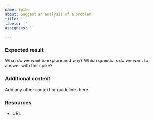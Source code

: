 ```yaml
---
name: Spike
about: Suggest an analysis of a problem
title: ''
labels: ''
assignees: ''

---
```


### Expected result

What do we want to explore and why? Which questions do we want to answer with this spike?

### Additional context

Add any other context or guidelines here.

### Resources

* URL
